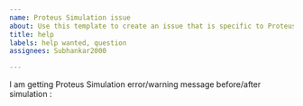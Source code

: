 ```yaml
---
name: Proteus Simulation issue
about: Use this template to create an issue that is specific to Proteus Simulation
title: help
labels: help wanted, question
assignees: Subhankar2000

---
```


I am getting Proteus Simulation error/warning message before/after simulation :
